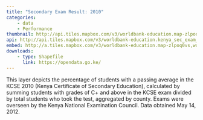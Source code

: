 ```yaml
---
title: "Secondary Exam Result: 2010"
categories: 
    - data
    - Performance
thumbnail: http://api.tiles.mapbox.com/v3/worldbank-education.map-zlpoq0vs,worldbank-education.kenya_sec_exam_10/7/77/63.png128
api: http://api.tiles.mapbox.com/v3/worldbank-education.kenya_sec_exam_10.jsonp
embed: http://a.tiles.mapbox.com/v3/worldbank-education.map-zlpoq0vs,worldbank-education.kenya_sec_exam_10.html#6/-0.1318/37.0899
downloads:
    - type: Shapefile
      link: https://opendata.go.ke/
---
```

<p>This layer depicts the percentage of students with a passing average in the KCSE 2010 (Kenya Certificate of Secondary Education), calculated by summing students with grades of C+ and above in the KCSE exam divided by total students who took the test, aggregated by county. Exams were overseen by the Kenya National Examination Council. Data obtained May 14, 2012.</p>
